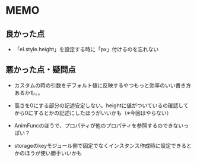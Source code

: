 # MEMO

## 良かった点
- 「el.style.height」を設定する時に「px」付けるのを忘れない

## 悪かった点・疑問点
- カスタムの時の引数をデフォルト値に反映するやつもっと効率のいい書き方あるかも。。

 - 高さを0にする部分の記述安定しない。heightに値がついているの確認してから0にするとかの記述にしたほうがいいかも（※今回はやらない）

 - AnimFuncのほうで、プロパティが他のプロパティを参照するのできないっぽい？

 - storageのkeyモジュール側で固定でなくインスタンス作成時に設定できるとかのほうが使い勝手いいかも
